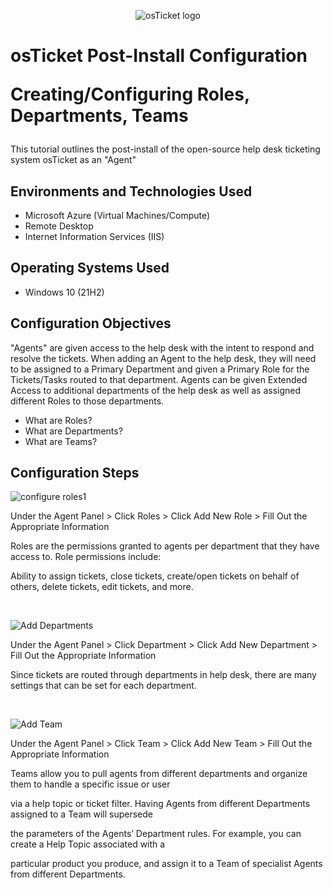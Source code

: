 <p align="center">
<img src="https://i.imgur.com/Clzj7Xs.png" alt="osTicket logo"/>
</p>

<h1>osTicket Post-Install Configuration
  
  
  Creating/Configuring Roles, Departments, Teams</h1> 
This tutorial outlines the post-install of the open-source help desk ticketing system osTicket as an "Agent"<br />




<h2>Environments and Technologies Used</h2>

- Microsoft Azure (Virtual Machines/Compute)
- Remote Desktop
- Internet Information Services (IIS)

<h2>Operating Systems Used </h2>

- Windows 10</b> (21H2)

<h2>Configuration Objectives</h2>

"Agents" are given access to the help desk with the intent to respond and resolve the tickets. 
When adding an Agent to the help desk, they will need to be assigned to a Primary Department and
given a Primary Role for the Tickets/Tasks routed to that department. Agents can be given Extended
Access to additional departments of the help desk as well as assigned different Roles to those departments.
- What are Roles? 
- What are Departments? 
- What are Teams? 
  


<h2>Configuration Steps</h2>

<p>

 ![configure roles1](https://github.com/user-attachments/assets/001beca8-4edc-4323-bee7-ecc3a153dc68)
 

</p>
<p>

Under the Agent Panel > Click Roles > Click Add New Role > Fill Out the Appropriate Information

Roles are the permissions granted to agents per department that they have access to. Role permissions include: 

Ability to assign tickets, close tickets, create/open tickets on behalf of others, delete tickets, edit tickets, and more.
</p>
<br />

<p>


![Add Departments](https://github.com/user-attachments/assets/15452a99-5ee6-469a-9560-99f1ad70372b)

</p>
<p>
Under the Agent Panel > Click Department > Click Add New Department > Fill Out the Appropriate Information

Since tickets are routed through departments in help desk, there are many settings that can be set for each department.
</p>
<br />

<p>


![Add Team ](https://github.com/user-attachments/assets/65fdca12-1031-4025-98ae-d320adfcf2a8)

</p>
<p>

 
Under the Agent Panel > Click Team > Click Add New Team > Fill Out the Appropriate Information

Teams allow you to pull agents from different departments and organize them to handle a specific issue or user 

via a help topic or ticket filter. Having Agents from different Departments assigned to a Team will supersede 

the parameters of the Agents’ Department rules. For example, you can create a Help Topic associated with a 

particular product you produce, and assign it to a Team of specialist Agents from different Departments.
</p>
<br />
